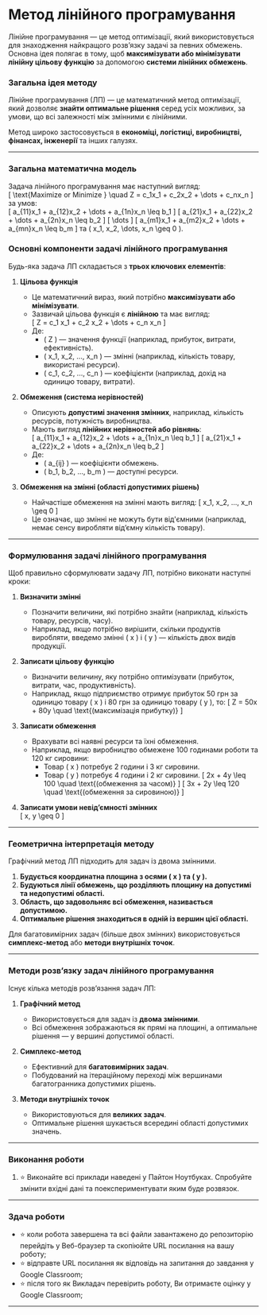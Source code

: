 # **Метод лінійного програмування**  
Лінійне програмування — це метод оптимізації, який використовується для знаходження найкращого розв’язку задачі за певних обмежень. Основна ідея полягає в тому, щоб **максимізувати або мінімізувати лінійну цільову функцію** за допомогою **системи лінійних обмежень**.  

### **Загальна ідея методу**
Лінійне програмування (ЛП) — це математичний метод оптимізації, який дозволяє **знайти оптимальне рішення** серед усіх можливих, за умови, що всі залежності між змінними є лінійними.  

Метод широко застосовується в **економіці, логістиці, виробництві, фінансах, інженерії** та інших галузях.  

---
### **Загальна математична модель**  
Задача лінійного програмування має наступний вигляд:  
\[
\text{Maximize or Minimize } \quad Z = c_1x_1 + c_2x_2 + \dots + c_nx_n
\]
за умов:  
\[
a_{11}x_1 + a_{12}x_2 + \dots + a_{1n}x_n \leq b_1
\]
\[
a_{21}x_1 + a_{22}x_2 + \dots + a_{2n}x_n \leq b_2
\]
\[
\dots
\]
\[
a_{m1}x_1 + a_{m2}x_2 + \dots + a_{mn}x_n \leq b_m
\]
та \( x_1, x_2, \dots, x_n \geq 0 \).


### **Основні компоненти задачі лінійного програмування**
Будь-яка задача ЛП складається з **трьох ключових елементів**:

1. **Цільова функція**  
   - Це математичний вираз, який потрібно **максимізувати або мінімізувати**.  
   - Зазвичай цільова функція є **лінійною** та має вигляд:  
     \[
     Z = c_1 x_1 + c_2 x_2 + \dots + c_n x_n
     \]
   - Де:
     - \( Z \) — значення функції (наприклад, прибуток, витрати, ефективність).
     - \( x_1, x_2, ..., x_n \) — змінні (наприклад, кількість товару, використані ресурси).
     - \( c_1, c_2, ..., c_n \) — коефіцієнти (наприклад, дохід на одиницю товару, витрати).

2. **Обмеження (система нерівностей)**  
   - Описують **допустимі значення змінних**, наприклад, кількість ресурсів, потужність виробництва.
   - Мають вигляд **лінійних нерівностей або рівнянь**:  
     \[
     a_{11}x_1 + a_{12}x_2 + \dots + a_{1n}x_n \leq b_1
     \]
     \[
     a_{21}x_1 + a_{22}x_2 + \dots + a_{2n}x_n \leq b_2
     \]
   - Де:
     - \( a_{ij} \) — коефіцієнти обмежень.
     - \( b_1, b_2, ..., b_m \) — доступні ресурси.

3. **Обмеження на змінні (області допустимих рішень)**  
   - Найчастіше обмеження на змінні мають вигляд:
     \[
     x_1, x_2, ..., x_n \geq 0
     \]
   - Це означає, що змінні не можуть бути від'ємними (наприклад, немає сенсу виробляти від’ємну кількість товару).

---

### **Формулювання задачі лінійного програмування**
Щоб правильно сформулювати задачу ЛП, потрібно виконати наступні кроки:

1. **Визначити змінні**  
   - Позначити величини, які потрібно знайти (наприклад, кількість товару, ресурсів, часу).
   - Наприклад, якщо потрібно вирішити, скільки продуктів виробляти, введемо змінні \( x \) і \( y \) — кількість двох видів продукції.

2. **Записати цільову функцію**  
   - Визначити величину, яку потрібно оптимізувати (прибуток, витрати, час, продуктивність).
   - Наприклад, якщо підприємство отримує прибуток 50 грн за одиницю товару \( x \) і 80 грн за одиницю товару \( y \), то:
     \[
     Z = 50x + 80y \quad \text{(максимізація прибутку)}
     \]

3. **Записати обмеження**  
   - Врахувати всі наявні ресурси та їхні обмеження.
   - Наприклад, якщо виробництво обмежене 100 годинами роботи та 120 кг сировини:
     - Товар \( x \) потребує 2 години і 3 кг сировини.
     - Товар \( y \) потребує 4 години і 2 кг сировини.
     \[
     2x + 4y \leq 100 \quad \text{(обмеження за часом)}
     \]
     \[
     3x + 2y \leq 120 \quad \text{(обмеження за сировиною)}
     \]

4. **Записати умови невід’ємності змінних**  
   \[
   x, y \geq 0
   \]

---

### **Геометрична інтерпретація методу**
Графічний метод ЛП підходить для задач із двома змінними.

1. **Будується координатна площина з осями \( x \) та \( y \).**  
2. **Будуються лінії обмежень, що розділяють площину на допустимі та недопустимі області.**  
3. **Область, що задовольняє всі обмеження, називається допустимою.**  
4. **Оптимальне рішення знаходиться в одній із вершин цієї області.**  

Для багатовимірних задач (більше двох змінних) використовується **симплекс-метод** або **методи внутрішніх точок**.

---

### **Методи розв’язку задач лінійного програмування**
Існує кілька методів розв’язання задач ЛП:

1. **Графічний метод**  
   - Використовується для задач із **двома змінними**.
   - Всі обмеження зображаються як прямі на площині, а оптимальне рішення — у вершині допустимої області.

2. **Симплекс-метод**  
   - Ефективний для **багатовимірних задач**.
   - Побудований на ітераційному переході між вершинами багатогранника допустимих рішень.

3. **Методи внутрішніх точок**  
   - Використовуються для **великих задач**.
   - Оптимальне рішення шукається всередині області допустимих значень.

---
### Виконання роботи
1. :star: Виконайте всі приклади наведені у Пайтон Ноутбуках. Спробуйте змінити вхідні дані та поекспериментувати яким буде розвязок.

---
### Здача роботи
- :star: коли робота завершена та всі файли завантажено до репозиторію перейдіть у Веб-браузер та скопіюйте URL посилання на вашу роботу;
- :star: відправте URL посилання як відповідь на запитання до завдання у Google Classroom;
- :star: після того як Викладач перевірить роботу, Ви отримаєте оцінку у Google Classroom;

---